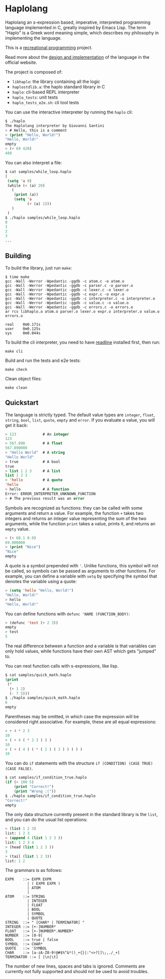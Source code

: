 # Haplolang

Haplolang an s-expression based, imperative, interpreted programming
language implemented in C, greatly inspired by Emacs Lisp. The term
"Haplo" is a Greek word meaning simple, which describes my philosophy
in implementing the language.

This is a [recreational
programming](https://giovanni-diary.netlify.app/programming/notes/recreational-programming)
project.

Read more about the [design and implementation](
https://san7o.github.io/haplolang/) of the language in the official website.

The project is composed of:

- `libhaplo`: the library containing all the logic
- `haplostdlib.a`: the haplo standard library in C
- `haplo`: cli-based REPL interpreter
- `haplo_tests`: unit tests
- `haplo_tests_e2e.sh`: cli tool tests

You can use the interactive interpreter by running the `haplo` cli:

```lisp
$ ./haplo
The Haplolang interpreter by Giovanni Santini
> # Hello, this is a comment
> (print "Hello, World!")
"Hello, World!"
empty
> (+ 69 420)
489
```

You can also interpret a file:

```lisp
$ cat samples/while_loop.haplo
(
 (setq 'a 0)
 (while (< (a) 20)
   (
    (print (a))
    (setq 'a
          (+ (a) 1)))
   )
 )
$ ./haplo samples/while_loop.haplo
0
1
2
3
...
```

## Building

To build the library, just run `make`:

```
$ time make
gcc -Wall -Werror -Wpedantic -ggdb -c atom.c -o atom.o
gcc -Wall -Werror -Wpedantic -ggdb -c parser.c -o parser.o
gcc -Wall -Werror -Wpedantic -ggdb -c lexer.c -o lexer.o
gcc -Wall -Werror -Wpedantic -ggdb -c expr.c -o expr.o
gcc -Wall -Werror -Wpedantic -ggdb -c interpreter.c -o interpreter.o
gcc -Wall -Werror -Wpedantic -ggdb -c value.c -o value.o
gcc -Wall -Werror -Wpedantic -ggdb -c errors.c -o errors.o
ar rcs libhaplo.a atom.o parser.o lexer.o expr.o interpreter.o value.o errors.o

real    0m0.171s
user    0m0.125s
sys     0m0.044s
```

To build the cli interpreter, you need to have
[readline](https://savannah.gnu.org/git/?group=readline) installed
first, then run:

```
make cli
```

Build and run the tests and e2e tests:

```
make check
```

Clean object files:

```
make clean
```

## Quickstart

The language is strictly typed. The default value types are `integer`,
`float`, `string`, `bool`, `list`, `quote`, `empty` and `error`. If
you evaluate a value, you will get it back:

```lisp
> 123            # An integer
123
> 567.890        # A float
567.890000
> "Hello World"  # A string
"Hello World"
> true           # A bool
true
> list 1 2 3     # A list
list 1 2 3
> 'hello         # A quote
'hello
> hello          # A function
Error: ERROR_INTERPRETER_UNKNOWN_FUNCTION
> # The previous result was an error
```

Symbols are recognized as functions: they can be called with some
arguments and return a value. For example, the function `+` takes two
integers and returns an integer value representing the sum of the two
arguments, while the function `print` takes a value, prints it, and
returns an `empty` value.

```lisp
> (+ 68.1 0.9)
69.000000
> (print "Nice")
"Nice"
empty
```

A quote is a symbol prepended with `'`. Unlike functions, this symbol
will not be called, so symbols can be passed as arguments to other
functions. For example, you can define a variable with `setq` by
specifying the symbol that denotes the variable using a quote:

```lisp
> (setq 'hello "Hello, World!")
"Hello, World!"
> hello
"Hello, World!"
```

You can define functions with `defunc 'NAME (FUNCTION_BODY)`:

```lisp
> (defunc 'test (+ 2 3))
empty
> test
5
```

The real difference between a function and a variable is that
variables can only hold values, while functions have their own AST
which gets "jumped" to.

You can nest function calls with s-expressions, like lisp.

```lisp
$ cat samples/quick_math.haplo 
(print
 (*
  (+ 1 2)
  (- 7 5)))
$ ./haplo samples/quick_math.haplo 
6
empty
```

Parentheses may be omitted, in which case the expression will be
considered right associative. For example, these are all equal
expressions:

```lisp
> + 4 * 2 3
10
> ( + 4 ( * 2 3 ) ) )
10
> ( + ( 4 ) ( * ( 2 ) ( 3 ) ) ) ) )
10
```

You can do `if` statements with the structure `if (CONDITION) (CASE
TRUE) (CASE FALSE)`.

```lisp
$ cat samples/if_condition_true.haplo
(if (> 100 5)
    (print "Correct!")
    (print "Wrong :("))
$ ./haplo samples/if_condition_true.haplo
"Correct!"
empty
```

The only data structure currently present in the standard library is
the `list`, and you can do the usual list operations:

```lisp
> (list 1 2 3)
list: 1 2 3
> (append 4 (list 1 2 3 ))
list: 1 2 3 4
> (head (list 1 2 3 ))
3
> (tail (list 1 2 3))
list: 1 2
```

The grammars is as follows:

```ebnf
EXPR    ::= EXPR EXPR
          | ( EXPR EXPR )
          | ATOM
          |
ATOM    ::= STRING
          | INTEGER
          | FLOAT
          | BOOL
          | SYMBOL
          | QUOTE
STRING  ::= " [CHAR* | TERMINATOR] "
INTEGER ::= [+-]NUMBER*
FLOAT   ::= [+-]NUMBER*.NUMBER*
NUMBER  ::= [0-9]
BOOL    ::= true | false
SYMBOL  ::= CHAR*
QUOTE   ::= 'SYMBOL
CHAR    ::= [a-zA-Z0-9!@#$%^&*()_+{}|:"<>?[]\;,./_+]
TERMINATOR ::= [ |\n|\t]
```

The number of new lines, spaces and tabs is ignored. Comments are
currently not fully supported and should not be used to avoid
troubles.
